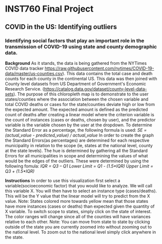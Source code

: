 # INST760 Final Project

## COVID in the US: Identifying outliers
### Identifying social factors that play an important role in the transmission of COVID-19 using state and county demographic data.


**Background** 
As it stands, the data is being gathered from the NYTimes COVID data tracker https://raw.githubusercontent.com/nytimes/COVID-19-data/master/us-counties.csv). This data contains the total case and death counts for each county in the continental US.
This data was then joined with County level datasets from US Department of Government's Economic Research Service. (https://catalog.data.gov/dataset/county-level-data-sets).
The purpose of this chloropleth map is to demonstrate to the user states/counties where the association between the chosen variable and total COVID deaths or cases for the state/counties deviate high or low from the expected amount.
The expected amount is defined as the predicted count of deaths after creating a linear model where the criterion variable is the count of instances (cases or deaths, chosen by user), and the predictor variable is the variable chosen by the user at the dropdown.
To determine the Standard Error as a percentage, the following formula is used: 
*SE = (actual_value - predicted_value) / actual_value*
In order to create the graph the Standard Errors(as percentages) are determined for each respective municipality in relation to the scope (ie, states at the national level, county at the state levels). The hue is determined by gathering all the Standard Errors for all municipalities in scope and determining the values of what would be the edges of the outliers. These were determined by using the following fomula:
*IQR = Q3 – Q1*
*Lower Limit = Q1 - (1.5\*IQR)*
*Upper Limit = Q3 + (1.5\*IQR)*

**Instructions**
In order to use this visualization first select a variable(socioeconomic factor) that you would like to analyze. We will call this variable X. You will then have to select an instance type (cases/deaths). This will be the Y value that the linear model will try to predict from the X value.
    Note: States colored more towards yellow mean that those states have more instances (cases or deaths) than expected given the quantity of X variable.
To switch scope to states, simply click on the state of interest. The color ranges will change since all of the counties will have variances relative to each other.
    Note: You can move from state to state by clicking outside of the state you are currently zoomed into without zooming out to the national level.
To zoom out to the national level simply click anywhere in the state.